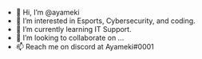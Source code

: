 - 👋 Hi, I’m @ayameki
- 👀 I’m interested in Esports, Cybersecurity, and coding.
- 🌱 I’m currently learning IT Support.
- 💞️ I’m looking to collaborate on ...
- 📫 Reach me on discord at Ayameki#0001

<!---
ayameki/ayameki is a ✨ special ✨ repository because its `README.md` (this file) appears on your GitHub profile.
You can click the Preview link to take a look at your changes.
--->
